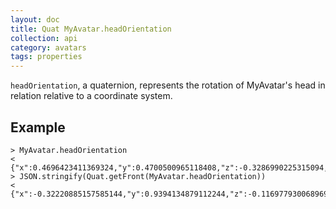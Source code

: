 ```yaml
---
layout: doc
title: Quat MyAvatar.headOrientation
collection: api
category: avatars
tags: properties
---
```


`headOrientation`, a quaternion, represents the rotation of MyAvatar's head in relation relative to a coordinate system. 

## Example

```
> MyAvatar.headOrientation
< {"x":0.4696423411369324,"y":0.4700500965118408,"z":-0.3286990225315094,"w":0.6711527109146118}
> JSON.stringify(Quat.getFront(MyAvatar.headOrientation))
< {"x":-0.32220885157585144,"y":0.9394134879112244,"z":-0.11697793006896973}
```